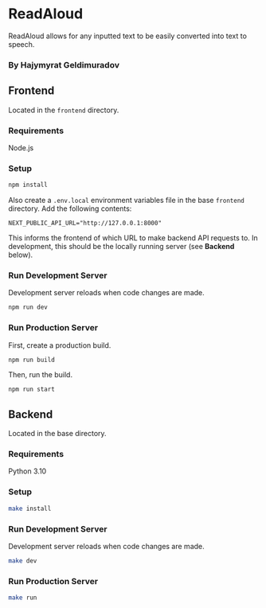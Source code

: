 # ReadAloud

ReadAloud allows for any inputted text to be easily converted into text to speech.

### By Hajymyrat Geldimuradov

## Frontend

Located in the `frontend` directory.

### Requirements

Node.js

### Setup

```sh
npm install
```

Also create a `.env.local` environment variables file in the base `frontend` directory.
Add the following contents:

```
NEXT_PUBLIC_API_URL="http://127.0.0.1:8000"
```

This informs the frontend of which URL to make backend API requests to.
In development, this should be the locally running server (see **Backend** below).

### Run Development Server

Development server reloads when code changes are made.

```sh
npm run dev
```

### Run Production Server

First, create a production build.

```sh
npm run build
```

Then, run the build.

```sh
npm run start
```

## Backend

Located in the base directory.

### Requirements

Python 3.10

### Setup

```sh
make install
```

### Run Development Server

Development server reloads when code changes are made.

```sh
make dev
```

### Run Production Server

```sh
make run
```
